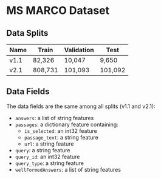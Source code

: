 # MS MARCO Dataset

## Data Splits

| Name | Train | Validation | Test |
|------|-------|------------|------|
| v1.1 | 82,326 | 10,047 | 9,650 |
| v2.1 | 808,731 | 101,093 | 101,092 |

## Data Fields

The data fields are the same among all splits (v1.1 and v2.1):

- `answers`: a list of string features
- `passages`: a dictionary feature containing:
  - `is_selected`: an int32 feature
  - `passage_text`: a string feature
  - `url`: a string feature
- `query`: a string feature
- `query_id`: an int32 feature
- `query_type`: a string feature
- `wellFormedAnswers`: a list of string features